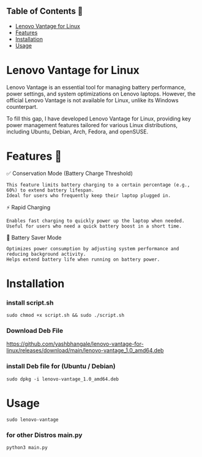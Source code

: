 

## Table of Contents 📖  
- [Lenovo Vantage for Linux](#introduction)  
- [Features](#features)  
- [Installation](#installation)  
- [Usage](#usage) 





# Lenovo Vantage for Linux 

Lenovo Vantage is an essential tool for managing battery performance, power settings, and system optimizations on Lenovo laptops. However, the official Lenovo Vantage is not available for Linux, unlike its Windows counterpart.

To fill this gap, I have developed Lenovo Vantage for Linux, providing key power management features tailored for various Linux distributions, including Ubuntu, Debian, Arch, Fedora, and openSUSE.




# Features 🌟
✅ Conservation Mode (Battery Charge Threshold)

    This feature limits battery charging to a certain percentage (e.g., 60%) to extend battery lifespan.
    Ideal for users who frequently keep their laptop plugged in.

⚡ Rapid Charging

    Enables fast charging to quickly power up the laptop when needed.
    Useful for users who need a quick battery boost in a short time.

🔋 Battery Saver Mode

    Optimizes power consumption by adjusting system performance and reducing background activity.
    Helps extend battery life when running on battery power.


# Installation

### install script.sh 

```
sudo chmod +x script.sh && sudo ./script.sh
```

### Download Deb File

https://github.com/yashbhangale/lenovo-vantage-for-linux/releases/download/main/lenovo-vantage_1.0_amd64.deb

### install Deb file for (Ubuntu / Debian)

```
sudo dpkg -i lenovo-vantage_1.0_amd64.deb
```



# Usage

```
sudo lenovo-vantage
``` 

### for other Distros main.py

```
python3 main.py
```




